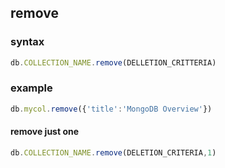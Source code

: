 ## remove
### syntax
```js
db.COLLECTION_NAME.remove(DELLETION_CRITTERIA)
```
### example
```js
db.mycol.remove({'title':'MongoDB Overview'})
```
#### remove just one
```js
db.COLLECTION_NAME.remove(DELETION_CRITERIA,1)
```